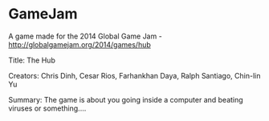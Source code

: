 GameJam
=======

A game made for the 2014 Global Game Jam - http://globalgamejam.org/2014/games/hub

Title: The Hub

Creators: Chris Dinh, Cesar Rios, Farhankhan Daya, Ralph Santiago, Chin-lin Yu

Summary: The game is about you going inside a computer and beating viruses or something....
